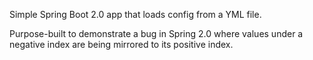 Simple Spring Boot 2.0 app that loads config from a YML file.

Purpose-built to demonstrate a bug in Spring 2.0 where values under a negative index are being mirrored to its positive index.